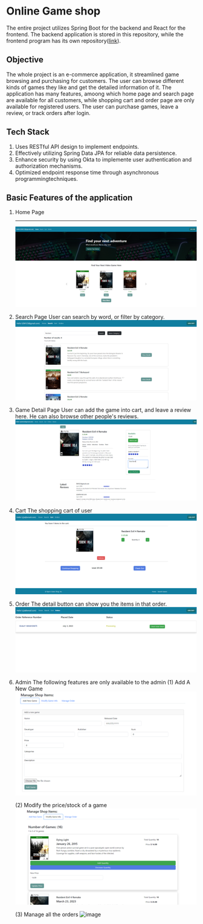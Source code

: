 # Online Game shop

The entire project utilizes Spring Boot for the backend and React for the frontend. The backend application is stored in this repository, while the frontend program has its own repository([link](https://github.com/betterrt/game-shop-frontend)).


## Objective

The whole project is an e-commerce application, it streamlined game browsing and purchasing for customers. The user can browse different kinds of games they like and get the detailed information of it. The application has many features, amoong which home page and search page are available for all customers, while shopping cart and order page are only available for registered users. The user can purchase games, leave a review, or track orders after login.

## Tech Stack
1. Uses RESTful API design to implement endpoints.  
2. Effectively utilizing Spring Data JPA for reliable data persistence.
3. Enhance security by using Okta to implemente user authentication and authorization mechanisms.
4. Optimized endpoint response time through asynchronous programmingtechniques.

   
## Basic Features of the application
1. Home Page
   ****
     ![image](https://github.com/betterrt/game-shop-backend/blob/main/img/home.png)
   
3. Search Page
   User can search by word, or filter by category.
   ![image](https://github.com/betterrt/game-shop-backend/blob/main/img/Search.png)
   
4. Game Detail Page
   User can add the game into cart, and leave a review here. He can also browse other people's reviews.
   ![image](https://github.com/betterrt/game-shop-backend/blob/main/img/Details.png)
   
5. Cart
   The shopping cart of user
   ![image](https://github.com/betterrt/game-shop-backend/blob/main/img/Cart.png)
   
6. Order
   The detail button can show you the items in that order.
   ![image](https://github.com/betterrt/game-shop-backend/blob/main/img/Order.png)
   
7. Admin
   The following features are only available to the admin
   (1) Add A New Game
   ![image](https://github.com/betterrt/game-shop-backend/blob/main/img/Admin-new.png)
   
   (2) Modify the price/stock of a game
   ![image](https://github.com/betterrt/game-shop-backend/blob/main/img/Admin-modify.png)
   
   (3) Manage all the orders
   ![image](https://github.com/betterrt/game-shop-backend/blob/main/img/Admin-order.jpg)


